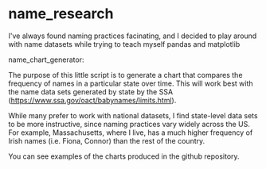 # name_research
I've always found naming practices facinating, and I decided to play around with name datasets while trying to teach myself pandas and matplotlib

name_chart_generator: 

The purpose of this little script is to generate a chart that compares the frequency of names in a particular state over time. This will work best with the name data sets generated by state by the SSA  (https://www.ssa.gov/oact/babynames/limits.html). 

While many prefer to work with national datasets, I find state-level data sets to be more instructive, since naming practices vary widely across the US. For example, Massachusetts, where I live, has a much higher frequency of Irish names (i.e. Fiona, Connor) than the rest of the country.

You can see examples of the charts produced in the github repository.